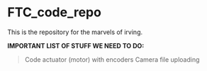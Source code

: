 # FTC_code_repo
This is the repository for the marvels of irving. 


**IMPORTANT LIST OF STUFF WE NEED TO DO:**

> Code actuator (motor) with encoders
> Camera file uploading
